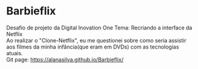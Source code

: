# Barbieflix
Desafio de projeto da Digital Inovation One
Tema: Recriando a interface da Netflix
<br>
Ao realizar o "Clone-Netflix", eu me questionei sobre como seria assistir aos filmes da minha infância(que eram em DVDs) com as tecnologias atuais.
<br>
Git page: https://alanasilva.github.io/Barbieflix/
